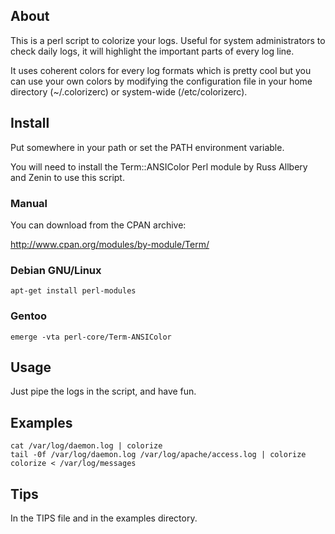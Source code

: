 ## About ##

This is a perl script to colorize your logs. Useful for system administrators
to check daily logs, it will highlight the important parts of every log line.

It uses coherent colors for every log formats which is pretty cool but you
can use your own colors by modifying the configuration file in your home
directory (~/.colorizerc) or system-wide (/etc/colorizerc).

## Install ##

Put somewhere in your path or set the PATH environment variable.

You will need to install the Term::ANSIColor Perl module by Russ Allbery and
Zenin to use this script.
	
### Manual ###

You can download from the CPAN archive:

http://www.cpan.org/modules/by-module/Term/

### Debian GNU/Linux ###

```shell
apt-get install perl-modules
```

### Gentoo ###

```shell
emerge -vta perl-core/Term-ANSIColor
```

## Usage ##

Just pipe the logs in the script, and	have fun.

## Examples ##

```shell
cat /var/log/daemon.log | colorize
tail -0f /var/log/daemon.log /var/log/apache/access.log | colorize
colorize < /var/log/messages
```

## Tips ##

In the TIPS file and in the examples directory.
